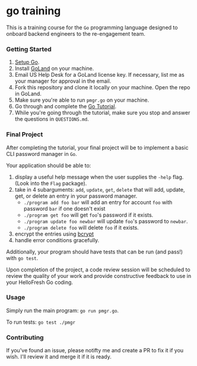 # go training

This is a training course for the `Go` programming language designed to onboard backend engineers to the re-engagement
team.

### Getting Started

1. [Setup Go](https://golang.org/doc/tutorial/getting-started#install).
2. Install [GoLand](https://www.jetbrains.com/go/) on your machine.
3. Email US Help Desk for a GoLand license key. If necessary, list me as your manager for approval in the email.
4. Fork this repository and clone it locally on your machine. Open the repo in GoLand.
5. Make sure you're able to run `pmgr.go` on your machine.
5. Go through and complete the [Go Tutorial](https://golang.org/doc/tutorial/getting-started).
6. While you're going through the tutorial, make sure you stop and answer the questions in `QUESTIONS.md`.

### Final Project

After completing the tutorial, your final project will be to implement a basic CLI password manager in `Go`.

Your application should be able to:

1. display a useful help message when the user supplies the `-help` flag. (Look into the `Flag` package). 
2. take in 4 subarguments: `add`, `update`, `get`, `delete` that will add, update, get, or delete an entry in your password manager.
    - `./program add foo bar` will add an entry for account `foo` with password `bar` if one doesn't exist
    - `./program get foo` will get `foo`'s password if it exists.
    - `./program update foo newbar` will update `foo`'s password to `newbar`.
    - `./program delete foo` will delete `foo` if it exists.
3. encrypt the entries using [bcrypt](https://linuxhint.com/golang-crypto-package/)
4. handle error conditions gracefully.

Additionally, your program should have tests that can be run (and pass!) with `go test`.

Upon completion of the project, a code review session will be scheduled to review the quality of your work and provide
constructive feedback to use in your HelloFresh Go coding.

### Usage

Simply run the main program: `go run pmgr.go`.

To run tests: `go test ./pmgr`

### Contributing

If you've found an issue, please notifty me and create a PR to fix it if you wish. I'll review it and merge it if it is ready.
